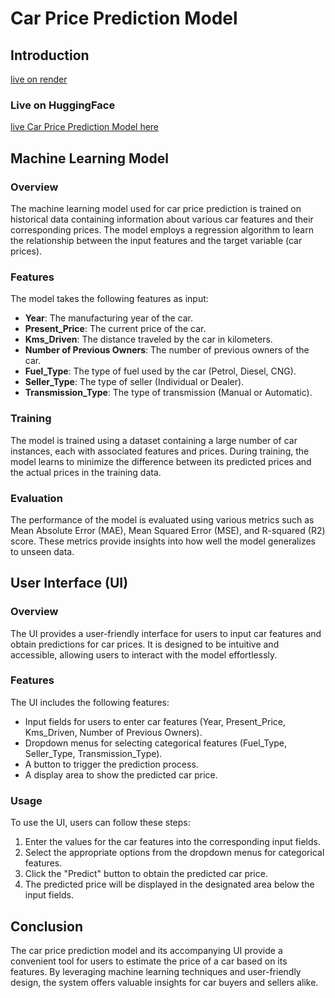 
# Car Price Prediction Model 
## Introduction
[live on render](https://driveprice-machine-learning-for-car.onrender.com/)
### Live on HuggingFace
[live Car Price Prediction Model here](https://huggingface.co/spaces/Mustafaansari/CAR-PRICE-PREDICTION)


## Machine Learning Model

### Overview

The machine learning model used for car price prediction is trained on historical data containing information about various car features and their corresponding prices. The model employs a regression algorithm to learn the relationship between the input features and the target variable (car prices).

### Features

The model takes the following features as input:

- **Year**: The manufacturing year of the car.
- **Present_Price**: The current price of the car.
- **Kms_Driven**: The distance traveled by the car in kilometers.
- **Number of Previous Owners**: The number of previous owners of the car.
- **Fuel_Type**: The type of fuel used by the car (Petrol, Diesel, CNG).
- **Seller_Type**: The type of seller (Individual or Dealer).
- **Transmission_Type**: The type of transmission (Manual or Automatic).

### Training

The model is trained using a dataset containing a large number of car instances, each with associated features and prices. During training, the model learns to minimize the difference between its predicted prices and the actual prices in the training data.

### Evaluation

The performance of the model is evaluated using various metrics such as Mean Absolute Error (MAE), Mean Squared Error (MSE), and R-squared (R2) score. These metrics provide insights into how well the model generalizes to unseen data.

## User Interface (UI)

### Overview

The UI provides a user-friendly interface for users to input car features and obtain predictions for car prices. It is designed to be intuitive and accessible, allowing users to interact with the model effortlessly.

### Features

The UI includes the following features:

- Input fields for users to enter car features (Year, Present_Price, Kms_Driven, Number of Previous Owners).
- Dropdown menus for selecting categorical features (Fuel_Type, Seller_Type, Transmission_Type).
- A button to trigger the prediction process.
- A display area to show the predicted car price.

### Usage

To use the UI, users can follow these steps:

1. Enter the values for the car features into the corresponding input fields.
2. Select the appropriate options from the dropdown menus for categorical features.
3. Click the "Predict" button to obtain the predicted car price.
4. The predicted price will be displayed in the designated area below the input fields.

## Conclusion

The car price prediction model and its accompanying UI provide a convenient tool for users to estimate the price of a car based on its features. By leveraging machine learning techniques and user-friendly design, the system offers valuable insights for car buyers and sellers alike.

